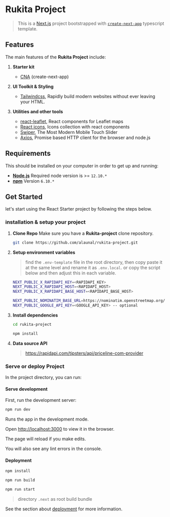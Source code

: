 
  

# Rukita Project

  

> This is a [Next.js](https://nextjs.org/) project bootstrapped with [`create-next-app`](https://github.com/vercel/next.js/tree/canary/packages/create-next-app) typescript template.


## Features

The main features of the **Rukita Project** include:

1.  **Starter kit**
	- [CNA](https://nextjs.org/  "create-next-app") (create-next-app)

2.  **UI Toolkit & Styling**
	- [Tailwindcss](https://tailwindcss.com/  "https://tailwindcss.com/"), Rapidly build modern websites without ever leaving your HTML.

3.  **Utilities and other tools**
	- [react-leaflet](https://react-leaflet.js.org/  "https://react-leaflet.js.org/"), React components for Leaflet maps
	- [React icons](https://react-icons.github.io/react-icons  "React Icons"), Icons collection with react components
	- [Swiper](https://swiperjs.com/  "swiperjs"), The Most Modern Mobile Touch Slider
	- [Axios](https://axios-http.com/  "Axios"),  Promise based HTTP client for the browser and node.js


## Requirements

This should be installed on your computer in order to get up and running:

-  **[Node.js](https://nodejs.org/en/)** Required node version is >= `12.10.*`
-  **[npm](https://www.npmjs.com/)** Version `6.10.*`


## Get Started

let's start using the React Starter project by following the steps below.

### installation & setup your project

1.  **Clone Repo** Make sure you have a **Rukita-project** clone repository.

	```bash
	git clone https://github.com/alaunal/rukita-project.git
	```
	
2. **Setup environment variables**
	> find the `.env-template` file in the root directory, then copy paste it at the same level and rename it as `.env.local`. or copy the script below and then adjust this in each variable.
	
	```bash
	NEXT_PUBLIC_X_RAPIDAPI_KEY=<RAPIDAPI_KEY>
	NEXT_PUBLIC_X_RAPIDAPI_HOST=<RAPIDAPI_HOST>
	NEXT_PUBLIC_X_RAPIDAPI_BASE_HOST=<RAPIDAPI_BASE_HOST>

	NEXT_PUBLIC_NOMINATIM_BASE_URL=https://nominatim.openstreetmap.org/search
	NEXT_PUBLIC_GOOGLE_API_KEY=<GOOGLE_API_KEY> -- optional
	```

3.  **Install dependencies**

	```bash
	cd rukita-project
	```
	```bash
	npm install
	```

4.  **Data source API**
	> https://rapidapi.com/tipsters/api/priceline-com-provider

### Serve or deploy Project
In the project directory, you can run:

#### Serve development
First, run the development server:

```bash
npm run dev
```

Runs the app in the development mode.

Open [http://localhost:3000](http://localhost:3000) to view it in the browser.

The page will reload if you make edits.

You will also see any lint errors in the console.

  

#### Deployment

  

```bash
npm install
```

```bash
npm run build
```

```bash
npm run start
```

  

> directory `.next` as root build bundle

  

See the section about [deployment](https://nextjs.org/docs/deployment) for more information.